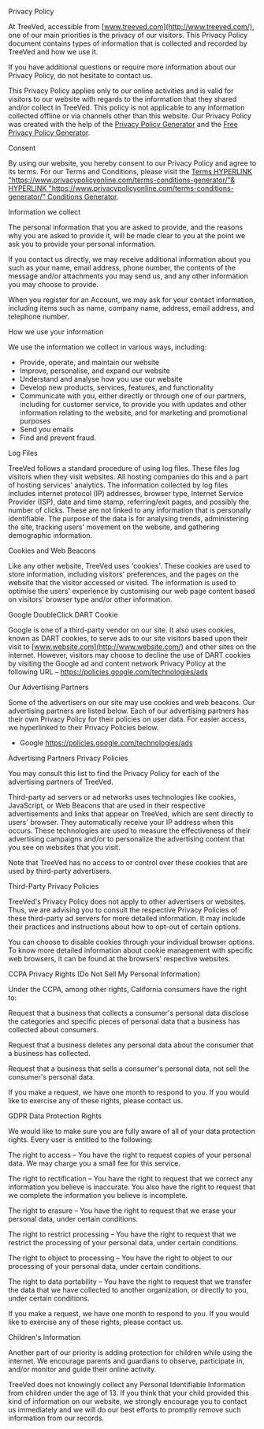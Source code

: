 ﻿Privacy Policy

At TreeVed, accessible from [www.treeved.com](http://www.treeved.com/), one of our main priorities is the privacy of our visitors. This Privacy Policy document contains types of information that is collected and recorded by TreeVed and how we use it.

If you have additional questions or require more information about our Privacy Policy, do not hesitate to contact us.

This Privacy Policy applies only to our online activities and is valid for visitors to our website with regards to the information that they shared and/or collect in TreeVed. This policy is not applicable to any information collected offline or via channels other than this website. Our Privacy Policy was created with the help of the [Privacy Policy Generator](https://www.privacypolicygenerator.info/) and the [Free Privacy Policy Generator](https://www.generateprivacypolicy.com/).

Consent

By using our website, you hereby consent to our Privacy Policy and agree to its terms. For our Terms and Conditions, please visit the [Terms  HYPERLINK "https://www.privacypolicyonline.com/terms-conditions-generator/"& HYPERLINK "https://www.privacypolicyonline.com/terms-conditions-generator/" Conditions Generator](https://www.privacypolicyonline.com/terms-conditions-generator/).

Information we collect

The personal information that you are asked to provide, and the reasons why you are asked to provide it, will be made clear to you at the point we ask you to provide your personal information.

If you contact us directly, we may receive additional information about you such as your name, email address, phone number, the contents of the message and/or attachments you may send us, and any other information you may choose to provide.

When you register for an Account, we may ask for your contact information, including items such as name, company name, address, email address, and telephone number.

How we use your information

We use the information we collect in various ways, including:

- Provide, operate, and maintain our website
- Improve, personalise, and expand our website
- Understand and analyse how you use our website
- Develop new products, services, features, and functionality
- Communicate with you, either directly or through one of our partners, including for customer service, to provide you with updates and other information relating to the website, and for marketing and promotional purposes
- Send you emails
- Find and prevent fraud.

Log Files

TreeVed follows a standard procedure of using log files. These files log visitors when they visit websites. All hosting companies do this and a part of hosting services' analytics. The information collected by log files includes internet protocol (IP) addresses, browser type, Internet Service Provider (ISP), date and time stamp, referring/exit pages, and possibly the number of clicks. These are not linked to any information that is personally identifiable. The purpose of the data is for analysing trends, administering the site, tracking users' movement on the website, and gathering demographic information.

Cookies and Web Beacons

Like any other website, TreeVed uses 'cookies'. These cookies are used to store information, including visitors' preferences, and the pages on the website that the visitor accessed or visited. The information is used to optimise the users' experience by customising our web page content based on visitors' browser type and/or other information.

Google DoubleClick DART Cookie

Google is one of a third-party vendor on our site. It also uses cookies, known as DART cookies, to serve ads to our site visitors based upon their visit to [www.website.com](http://www.website.com/) and other sites on the internet. However, visitors may choose to decline the use of DART cookies by visiting the Google ad and content network Privacy Policy at the following URL – <https://policies.google.com/technologies/ads>

Our Advertising Partners

Some of the advertisers on our site may use cookies and web beacons. Our advertising partners are listed below. Each of our advertising partners has their own Privacy Policy for their policies on user data. For easier access, we hyperlinked to their Privacy Policies below.

- Google
  <https://policies.google.com/technologies/ads>

Advertising Partners Privacy Policies

You may consult this list to find the Privacy Policy for each of the advertising partners of TreeVed.

Third-party ad servers or ad networks uses technologies like cookies, JavaScript, or Web Beacons that are used in their respective advertisements and links that appear on TreeVed, which are sent directly to users' browser. They automatically receive your IP address when this occurs. These technologies are used to measure the effectiveness of their advertising campaigns and/or to personalize the advertising content that you see on websites that you visit.

Note that TreeVed has no access to or control over these cookies that are used by third-party advertisers.

Third-Party Privacy Policies

TreeVed's Privacy Policy does not apply to other advertisers or websites. Thus, we are advising you to consult the respective Privacy Policies of these third-party ad servers for more detailed information. It may include their practices and instructions about how to opt-out of certain options.

You can choose to disable cookies through your individual browser options. To know more detailed information about cookie management with specific web browsers, it can be found at the browsers' respective websites.

CCPA Privacy Rights (Do Not Sell My Personal Information)

Under the CCPA, among other rights, California consumers have the right to:

Request that a business that collects a consumer's personal data disclose the categories and specific pieces of personal data that a business has collected about consumers.

Request that a business deletes any personal data about the consumer that a business has collected.

Request that a business that sells a consumer's personal data, not sell the consumer's personal data.

If you make a request, we have one month to respond to you. If you would like to exercise any of these rights, please contact us.

GDPR Data Protection Rights

We would like to make sure you are fully aware of all of your data protection rights. Every user is entitled to the following:

The right to access – You have the right to request copies of your personal data. We may charge you a small fee for this service.

The right to rectification – You have the right to request that we correct any information you believe is inaccurate. You also have the right to request that we complete the information you believe is incomplete.

The right to erasure – You have the right to request that we erase your personal data, under certain conditions.

The right to restrict processing – You have the right to request that we restrict the processing of your personal data, under certain conditions.

The right to object to processing – You have the right to object to our processing of your personal data, under certain conditions.

The right to data portability – You have the right to request that we transfer the data that we have collected to another organization, or directly to you, under certain conditions.

If you make a request, we have one month to respond to you. If you would like to exercise any of these rights, please contact us.

Children's Information

Another part of our priority is adding protection for children while using the internet. We encourage parents and guardians to observe, participate in, and/or monitor and guide their online activity.

TreeVed does not knowingly collect any Personal Identifiable Information from children under the age of 13. If you think that your child provided this kind of information on our website, we strongly encourage you to contact us immediately and we will do our best efforts to promptly remove such information from our records.

